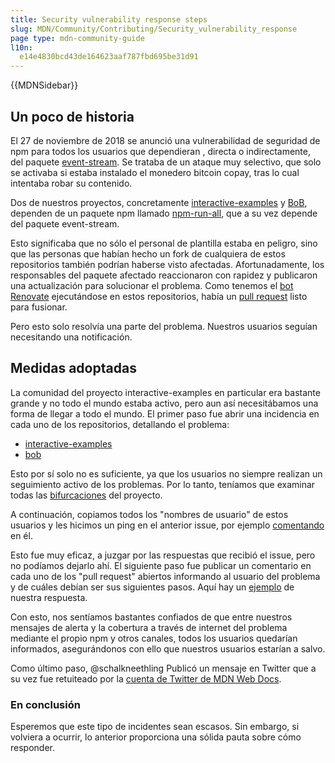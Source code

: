 ```yaml
---
title: Security vulnerability response steps
slug: MDN/Community/Contributing/Security_vulnerability_response
page type: mdn-community-guide
l10n:
  e14e4830bcd43de164623aaf787fbd695be31d91
---
```


{{MDNSidebar}}

## Un poco de historia

El 27 de noviembre de 2018 se anunció una vulnerabilidad de seguridad de npm para todos los usuarios que dependieran , directa o indirectamente, del paquete [event-stream](https://snyk.io/blog/malicious-code-found-in-npm-package-event-stream). Se trataba de un ataque muy selectivo, que solo se activaba si estaba instalado el monedero bitcoin copay, tras lo cual intentaba robar su contenido.

Dos de nuestros proyectos, concretamente [interactive-examples](https://github.com/mdn/interactive-examples/) y [BoB](https://github.com/mdn/bob/), dependen de un paquete npm llamado [npm-run-all](https://www.npmjs.com/package/npm-run-all), que a su vez depende del paquete event-stream.

Esto significaba que no sólo el personal de plantilla estaba en peligro, sino que las personas que habían hecho un fork de cualquiera de estos repositorios también podrían haberse visto afectadas. Afortunadamente, los responsables del paquete afectado reaccionaron con rapidez y publicaron una actualización para solucionar el problema. Como tenemos el [bot Renovate](https://github.com/marketplace/renovate) ejecutándose en estos repositorios, había un [pull request](https://github.com/mdn/interactive-examples/pull/1239/) listo para fusionar.

Pero esto solo resolvía una parte del problema. Nuestros usuarios seguían necesitando una notificación.

## Medidas adoptadas

La comunidad del proyecto interactive-examples en particular era bastante grande y no todo el mundo estaba activo, pero aun así necesitábamos una forma de llegar a todo el mundo. El primer paso fue abrir una incidencia en cada uno de los repositorios, detallando el problema:

- [interactive-examples](https://github.com/mdn/interactive-examples/issues/1242)
- [bob](https://github.com/mdn/bob/issues/184)

Esto por sí solo no es suficiente, ya que los usuarios no siempre realizan un seguimiento activo de los problemas. Por lo tanto, teníamos que examinar todas las [bifurcaciones](https://github.com/mdn/interactive-examples/network/members) del proyecto.

A continuación, copiamos todos los "nombres de usuario" de estos usuarios y les hicimos un ping en el anterior issue, por ejemplo [comentando](https://github.com/mdn/interactive-examples/issues/1242#issuecomment-442110598) en él.

Esto fue muy eficaz, a juzgar por las respuestas que recibió el issue, pero no podíamos dejarlo ahí. El siguiente paso fue publicar un comentario en cada uno de los "pull request" abiertos informando al usuario del problema y de cuáles debían ser sus siguientes pasos. Aquí hay un [ejemplo](https://github.com/mdn/interactive-examples/pull/1144) de nuestra respuesta.

Con esto, nos sentíamos bastantes confiados de que entre nuestros mensajes de alerta y la cobertura a través de internet del problema mediante el propio npm  y otros canales, todos los usuarios quedarían informados, asegurándonos con ello que nuestros usuarios estarían a salvo.

Como último paso, @schalkneethling Publicó un mensaje en Twitter que a su vez fue retuiteado por la [cuenta de Twitter de MDN Web Docs](https://twitter.com/schalkneethling/status/1067436637385179136).

### En conclusión

Esperemos que este tipo de incidentes sean escasos. Sin embargo, si volviera a ocurrir, lo anterior proporciona una sólida pauta sobre cómo responder.

